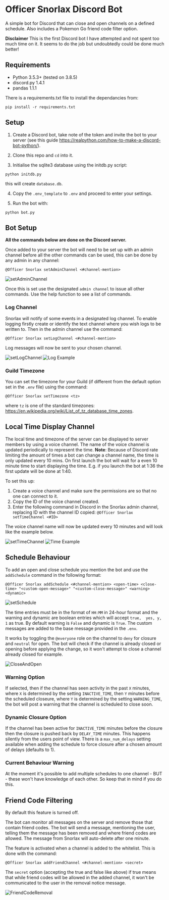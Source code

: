 # Officer Snorlax Discord Bot
A simple bot for Discord that can close and open channels on a defined schedule. Also includes a Pokemon Go friend code filter option.

**Disclaimer** This is the first Discord bot I have attempted and not spent too much time on it. It seems to do the job but undoubtedly could be done much better!

## Requirements

* Python 3.5.3+ (tested on 3.8.5)
* discord.py 1.4.1
* pandas 1.1.1

There is a requirements.txt file to install the dependancies from:
```
pip install -r requirements.txt
```

## Setup

1. Create a Discord bot, take note of the token and invite the bot to your server (see this guide https://realpython.com/how-to-make-a-discord-bot-python/).

2. Clone this repo and `cd` into it.

3. Initialise the sqlite3 database using the initdb.py script:
```
python initdb.py
```
this will create `database.db`.

4. Copy the `.env_template` to `.env` and proceed to enter your settings.

5. Run the bot with:
```
python bot.py
```

## Bot Setup

**All the commands below are done on the Discord server.**

Once added to your server the bot will need to be set up with an admin channel before all the other commands can be used, this can be done by any admin in any channel:

```
@Officer Snorlax setAdminChannel <#channel-mention>
```

![setAdminChannel](/screenshots/setadmin.png)

Once this is set use the designated `admin channel` to issue all other commands. Use the help function to see a list of commands.

### Log Channel

Snorlax will notify of some events in a designated log channel. 
To enable logging firstly create or identify the text channel where you wish logs to be written to. Then in the admin channel use the command:

```
@Officer Snorlax setLogChannel <#channel-mention>
```

Log messages will now be sent to your chosen channel.

![setLogChannel](/screenshots/setLogChannel.png)
![Log Example](/screenshots/log_example.png)

### Guild Timezone

You can set the timezone for your Guild (if different from the default option set in the `.env` file) using the command:

```
@Officer Snorlax setTimezone <tz>
```

where `tz` is one of the standard timezones: https://en.wikipedia.org/wiki/List_of_tz_database_time_zones.

## Local Time Display Channel

The local time and timezone of the server can be displayed to server members by using a voice channel. 
The name of the voice channel is updated periodically to represent the time.
**Note**: Because of Discord rate limiting the amount of times a bot can change a channel name, the time is only updated every 10 mins.
On first launch the bot will wait for a even 10 minute time to start displaying the time. E.g. if you launch the bot at 1:36 the first update will be done at 1:40.

To set this up:

  1. Create a voice channel and make sure the permissions are so that no one can connect to it.
  2. Copy the ID of the voice channel created.
  3. Enter the following command in Discord in the Snorlax admin channel, replacing ID with the channel ID copied:
    ```
    @Officer Snorlax setTimeChannel <#ID>
    ```

The voice channel name will now be updated every 10 minutes and will look like the example below.

![setTimeChannel](/screenshots/setTimeChannel.png)
![Time Example](/screenshots/time_display_example.png)

## Schedule Behaviour

To add an open and close schedule you mention the bot and use the `addSchedule` command in the following format:

```
@Officer Snorlax addSchedule <#channel-mention> <open-time> <close-time> "<custom-open-message>" "<custom-close-message>" <warning> <dynamic>
```

![setSchedule](/screenshots/setSchedule.png)

The time entries must be in the format of `HH:MM` in 24-hour format and the warning and dynamic are boolean entries which will accept `true,  yes, y, 1` as true. By default warning is `False` and dynamic is `True`. The custom messages are added to the base message provided in the `.env`.

It works by toggling the `@everyone` role on the channel to `deny` for closure and `neutral` for open. The bot will check if the channel is already closed or opening before applying the change, so it won't attempt to close a channel already closed for example.

![CloseAndOpen](/screenshots/CloseAndOpen.png)

### Warning Option

If selected, then if the channel has seen activity in the past `X` minutes, where `X` is determined by the setting `INACTIVE_TIME`, then `Y` minutes before the scheduled closeure, where `Y` is determined by the setting `WARNING_TIME`, the bot will post a warning that the channel is scheduled to close soon.

### Dynamic Closure Option

If the channel has been active for `INACTIVE_TIME` minutes before the closure then the closure is pushed back by `DELAY_TIME` minutes. This happens silently from the users point of view. There is a `max_num_delays` setting available when adding the schedule to force closure after a chosen amount of delays (defaults to 1).

### Current Behaviour Warning

At the moment it's possible to add multiple schedules to one channel - BUT - these won't have knowledge of each other. So keep that in mind if you do this.

## Friend Code Filtering

By default this feature is turned off.

The bot can monitor all messages on the server and remove those that contain friend codes. The bot will send a message, mentioning the user, telling them the message has been removed and where friend codes are allowed. The message from Snorlax will auto-delete after one minute.

The feature is activated when a channel is added to the whitelist. This is done with the command:

```
@Officer Snorlax addFriendChannel <#channel-mention> <secret>
```

The `secret` option (accepting the true and false like above) if true means that while friend codes will be allowed in the added channel, it won't be communicated to the user in the removal notice message.

![FriendCodeRemoval](/screenshots/FriendCodeRemoval.png)




